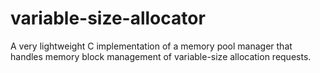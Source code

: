 # variable-size-allocator
A very lightweight C implementation of a memory pool manager that handles memory block management of variable-size allocation requests.
